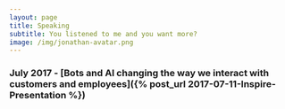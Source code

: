 ```yaml
---
layout: page
title: Speaking
subtitle: You listened to me and you want more?
image: /img/jonathan-avatar.png
---
```


### July 2017 - [Bots and AI changing the way we interact with customers and employees]({% post_url 2017-07-11-Inspire-Presentation %})
